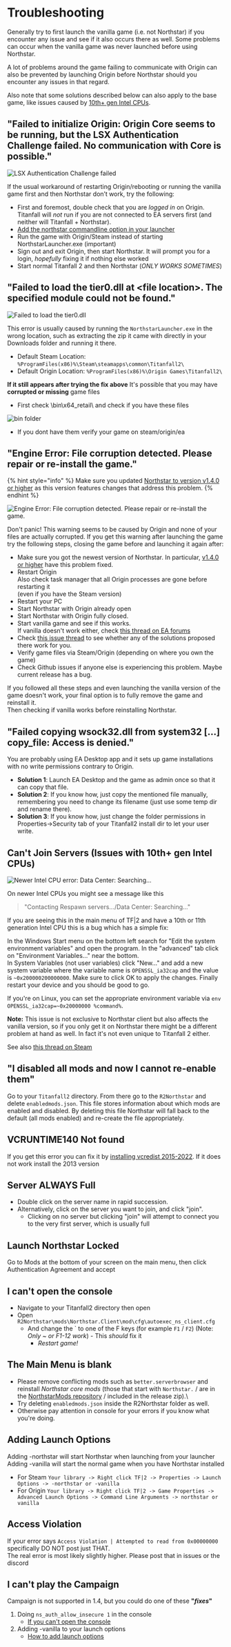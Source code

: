 # Troubleshooting

Generally try to first launch the vanilla game (i.e. not Northstar) if you encounter any issue and see if it also occurs there as well. Some problems can occur when the vanilla game was never launched before using Northstar.

A lot of problems around the game failing to communicate with Origin can also be prevented by launching Origin before Northstar should you encounter any issues in that regard.

Also note that some solutions described below can also apply to the base game, like issues caused by [10th+ gen Intel CPUs](#cant-join-servers-issues-with-10th+-gen-intel-cpus).

## "Failed to initialize Origin: Origin Core seems to be running, but the LSX Authentication Challenge failed. No communication with Core is possible."

![LSX Authentication Challenge failed](https://user-images.githubusercontent.com/97235072/148391447-300e1b47-6148-43f7-8854-b0882e150d12.png)

If the usual workaround of restarting Origin/rebooting or running the vanilla game first and then Northstar don’t work, try the following:

- First and foremost, double check that you are _logged in_ on Origin. Titanfall will _not_
run if you are not connected to EA servers first (and neither will Titanfall + Northstar).
- [Add the northstar commandline option in your launcher](#adding-launch-options)
- Run the game with Origin/Steam instead of starting NorthstarLauncher.exe (important)
- Sign out and exit Origin, then start Northstar. It will prompt you for a login, _hopefully_ fixing it if nothing else worked
- Start normal Titanfall 2 and then Northstar (_ONLY WORKS SOMETIMES_)

## "Failed to load the tier0.dll at \<file location>. The specified module could not be found."

![Failed to load the tier0.dll](/docs/images/northstar-launcher-error-wrong-location.png)

This error is usually caused by running the `NorthstarLauncher.exe` in the wrong location, such as extracting the zip it came with directly in your Downloads folder and running it there.

- Default Steam Location: `%ProgramFiles(x86)%\Steam\steamapps\common\Titanfall2\`
- Default Origin Location: `%ProgramFiles(x86)%\Origin Games\Titanfall2\`

**If it still appears after trying the fix above**
It's possible that you may have **corrupted or missing** game files

- First check \bin\x64_retail\ and check if you have these files

![bin folder](/docs/images/bin-folder.png)

- If you dont have them verify your game on steam/origin/ea

## "Engine Error: File corruption detected. Please repair or re-install the game."

{% hint style="info" %}
Make sure you updated [Northstar to version v1.4.0 or higher](https://github.com/R2Northstar/Northstar/releases/) as this version features changes that address this problem.
{% endhint %}

![Engine Error: File corruption detected. Please repair or re-install the game.](https://user-images.githubusercontent.com/39478251/147338706-74797220-7d7f-4c81-9ba0-d88e29a2a1e2.png)

Don't panic! This warning seems to be caused by Origin and none of your files are actually corrupted. If you get this warning after launching the game try the following steps, closing the game before and launching it again  after:

- Make sure you got the newest version of Northstar. In particular, [v1.4.0 or higher](https://github.com/R2Northstar/Northstar/releases/) have this problem fixed.
- Restart Origin\
   Also check task manager that all Origin processes are gone before restarting it\
   (even if you have the Steam version)
- Restart your PC
- Start Northstar with Origin already open
- Start Northstar with Origin fully closed.
- Start vanilla game and see if this works.\
   If vanilla doesn't work either, check [this thread on EA forums](https://answers.ea.com/t5/Titanfall-2/Titanfall-2-Wont-Laumch-DLL-file-issue/td-p/5660909)
- Check [this issue thread](https://github.com/R2Northstar/Northstar/issues/6) to see whether any of the solutions proposed there work for you.
- Verify game files via Steam/Origin (depending on where you own the game)
- Check Github issues if anyone else is experiencing this problem. Maybe current release has a bug.

If you followed all these steps and even launching the vanilla version of the game doesn't work, your final option is to fully remove the game and reinstall it.\
Then checking if vanilla works before reinstalling Northstar.

## "Failed copying wsock32.dll from system32 [...] copy_file: Access is denied."

You are probably using EA Desktop app and it sets up game installations with no write permissions contrary to Origin.

- **Solution 1**: Launch EA Desktop and the game as admin once so that it can copy that file.
- **Solution 2**: If you know how, just copy the mentioned file manually, remembering you need to change its filename (just use some temp dir and rename there).
- **Solution 3**: If you know how, just change the folder permissions in Properties->Security tab of your Titanfall2 install dir to let your user write.

## Can't Join Servers (Issues with 10th+ gen Intel CPUs)

![Newer Intel CPU error: Data Center: Searching...](https://user-images.githubusercontent.com/18601697/148625000-882bf1db-b9b2-4e9e-88db-6d608e58a35b.png)

On newer Intel CPUs you might see a message like this

> "Contacting Respawn servers.../Data Center: Searching..."

If you are seeing this in the main menu of TF|2 and have a 10th or 11th generation Intel CPU this is a bug which has a simple fix:

In the Windows Start menu on the bottom left search for "Edit the system environment variables" and open the program. In the "advanced" tab click on "Environment Variables..." near the bottom.\
In System Variables (not user variables) click "New..." and add a new system variable where the variable name is `OPENSSL_ia32cap` and the value is `~0x200000200000000`. Make sure to click OK to apply the changes. Finally restart your device and you should be good to go.

If you're on Linux, you can set the appropriate environment variable via `env OPENSSL_ia32cap=~0x20000000 %command%`.

**Note:** This issue is not exclusive to Northstar client but also affects the vanilla version, so if you only get it on Northstar there might be a different problem at hand as well. In fact it's not even unique to Titanfall 2 either.

See also [this thread on Steam](https://steamcommunity.com/app/1237970/discussions/0/3081016749018656768/)

## "I disabled all mods and now I cannot re-enable them"

Go to your `Titanfall2` directory. From there go to the `R2Northstar` and delete `enabledmods.json`. This file stores information about which mods are enabled and disabled. By deleting this file Northstar will fall back to the default (all mods enabled) and re-create the file appropriately.

## VCRUNTIME140 Not found

If you get this error you can fix it by [installing vcredist 2015-2022](https://docs.microsoft.com/en-us/cpp/windows/latest-supported-vc-redist?view=msvc-170). If it does not work install the 2013 version

## Server ALWAYS Full

- Double click on the server name in rapid succession.
- Alternatively, click on the server you want to join, and click "join".
  - Clicking on no server but clicking "join" will attempt to connect you to the very first server, which is usually full

## Launch Northstar Locked

Go to Mods at the bottom of your screen on the main menu, then click Authentication Agreement and accept

## I can't open the console

- Navigate to your Titanfall2 directory then open
- Open `R2Northstar\mods\Northstar.Client\mod\cfg\autoexec_ns_client.cfg`
  - And change the \` to one of the F keys (for example `F1` / `F2`) (Note: _Only ~ or F1-12 work_) - This _should_ fix it
    - _Restart game!_

## The Main Menu is blank

- Please remove conflicting mods such as `better.serverbrowser` and reinstall _Northstar core mods_ (those that start with `Northstar.` / are in the [NorthstarMods repository](https://github.com/R2Northstar/NorthstarMods) / included in the release zip).\
- Try deleting `enabledmods.json` inside the R2Northstar folder as well.
- Otherwise pay attention in console for your errors if you know what you're doing.

## Adding Launch Options

Adding -northstar will start Northstar when launching from your launcher\
Adding -vanilla will start the normal game when you have Northstar installed

- For Steam `Your library -> Right click TF|2 -> Properties -> Launch Options -> -northstar or -vanilla`
- For Origin `Your library -> Right click TF|2 -> Game Properties -> Advanced Launch Options -> Command Line Arguments -> northstar or vanilla`

## Access Violation

If your error says `Access Violation | Attempted to read from 0x00000000` specifically DO NOT post just THAT.\
The real error is most likely slightly higher. Please post that in issues or the discord

## I can't play the Campaign

Campaign is not supported in 1.4, but you could do one of these **"_fixes_"**

1. Doing `ns_auth_allow_insecure 1` in the console
    - [If you can't open the console](#i-cant-open-the-console)
2. Adding -vanilla to your launch options
    - [How to add launch options](#adding-launch-options)
